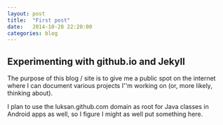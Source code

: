 ```yaml
---
layout: post
title:  "First post"
date:   2014-10-28 22:20:00
categories: blog
---
```


## Experimenting with github.io and Jekyll

The purpose of this blog / site is to give me a public spot on the internet where I can document various projects I''m working on (or, more likely, thinking about).

I plan to use the luksan.github.com domain as root for Java classes in Android apps as well, so I figure I might as well put something here.
